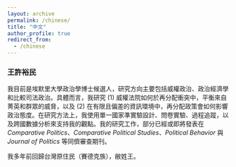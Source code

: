 ```yaml
---
layout: archive
permalink: /chinese/
title: "中文"
author_profile: true
redirect_from:
  - /chinese
---
```


### 王許裕民

我目前是埃默里大學政治學博士候選人，研究方向主要包括威權政治、政治經濟學和比較司法政治。具體而言，我研究 (1) 威權法院如何於再分配衝突中，平衡來自菁英和群眾的威脅，以及 (2) 在有限且偏差的資訊環境中，再分配政策會如何影響政治態度。在研究方法上，我使用單一國家準實驗設計、問卷實驗、過程追蹤，以及跨國數據分析來支持我的觀點。我的研究工作，部分已經或即將發表在 _Comparative Politics_、_Comparative Political Studies_、_Political Behavior_ 與 _Journal of Politics_ 等同儕審查期刊。

我多年前回歸台灣原住民（賽德克族），敝姓王。
